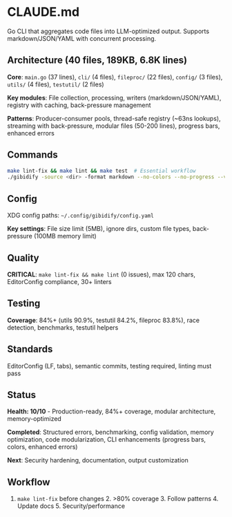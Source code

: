# CLAUDE.md

Go CLI that aggregates code files into LLM-optimized output. Supports markdown/JSON/YAML with concurrent processing.

## Architecture (40 files, 189KB, 6.8K lines)

**Core**: `main.go` (37 lines), `cli/` (4 files), `fileproc/` (22 files), `config/` (3 files), `utils/` (4 files), `testutil/` (2 files)

**Key modules**: File collection, processing, writers (markdown/JSON/YAML), registry with caching, back-pressure management

**Patterns**: Producer-consumer pools, thread-safe registry (~63ns lookups), streaming with back-pressure, modular files (50-200 lines), progress bars, enhanced errors

## Commands

```bash
make lint-fix && make lint && make test  # Essential workflow
./gibidify -source <dir> -format markdown --no-colors --no-progress --verbose
```

## Config

XDG config paths: `~/.config/gibidify/config.yaml`

**Key settings**: File size limit (5MB), ignore dirs, custom file types, back-pressure (100MB memory limit)

## Quality

**CRITICAL**: `make lint-fix && make lint` (0 issues), max 120 chars, EditorConfig compliance, 30+ linters

## Testing

**Coverage**: 84%+ (utils 90.9%, testutil 84.2%, fileproc 83.8%), race detection, benchmarks, testutil helpers

## Standards

EditorConfig (LF, tabs), semantic commits, testing required, linting must pass

## Status

**Health: 10/10** - Production-ready, 84%+ coverage, modular architecture, memory-optimized

**Completed**: Structured errors, benchmarking, config validation, memory optimization, code modularization, CLI enhancements (progress bars, colors, enhanced errors)

**Next**: Security hardening, documentation, output customization

## Workflow

1. `make lint-fix` before changes 2. >80% coverage 3. Follow patterns 4. Update docs 5. Security/performance
